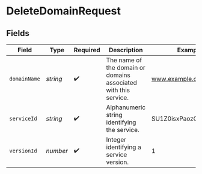 # DeleteDomainRequest


## Fields

| Field                                                           | Type                                                            | Required                                                        | Description                                                     | Example                                                         |
| --------------------------------------------------------------- | --------------------------------------------------------------- | --------------------------------------------------------------- | --------------------------------------------------------------- | --------------------------------------------------------------- |
| `domainName`                                                    | *string*                                                        | :heavy_check_mark:                                              | The name of the domain or domains associated with this service. | www.example.com                                                 |
| `serviceId`                                                     | *string*                                                        | :heavy_check_mark:                                              | Alphanumeric string identifying the service.                    | SU1Z0isxPaozGVKXdv0eY                                           |
| `versionId`                                                     | *number*                                                        | :heavy_check_mark:                                              | Integer identifying a service version.                          | 1                                                               |